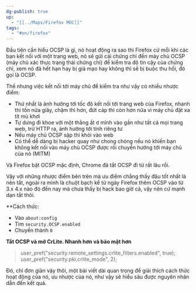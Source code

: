 ```yaml
---
dg-publish: true
up:
  - "[[../Maps/Firefox MOC]]"
tags:
  - "#on/firefox"
---
```

Đầu tiên cần hiểu OCSP là gì, nó hoạt động ra sao thì Firefox cứ mỗi khi các bạn kết nối với một trang web, nó sẽ gửi cái chứng chỉ đến máy chủ OCSP (máy chủ xác thực trạng thái chứng chỉ) để kiểm tra độ tin cậy của chứng chỉ, xem nó đã hết hạn hay bị giả mạo hay không thì sẽ bị buộc thu hồi, đó gọi là OCSP.  
  
Thế nhưng việc kết nối tới máy chủ để kiểm tra như vậy có nhiều nhược điểm:  

- Thứ nhất là ảnh hưởng tới tốc độ kết nối tới trang web của Firefox, nhanh thì tốn nửa giây, chậm thì hơn, đứt cáp thì còn hơn nữa vì máy chủ đặt xa tít mù khơi
- Tự dưng đi khoe với một thằng ất ơ mình vào gần như tất cả mọi trang web, trừ HTTP ra, ảnh hưởng tới tính riêng tư
- Nếu máy chủ OCSP sập thì khỏi vào web
- Có thể dễ dàng bị hacker quay như chong chóng nếu nó khiến bạn không kết nối vào máy chủ OCSP được rồi chuyển hướng tới máy chủ của nó (MITM)

  
Và Firefox bật OCSP mặc định, Chrome đã tắt OCSP đi từ rất lâu rồi.  
  
Vậy với những nhược điểm bên trên mà ưu điểm chẳng thấy đâu tốt nhất là nên tắt, ngoài ra mình là chuột bạch kể từ ngày Firefox thêm OCSP vào từ 3.x 4.x nào đó đến nay mà chưa thấy bị hack bao giờ cả, vậy nên cứ mạnh dạn tắt thôi.  
  
**Cách thức:  
- Vào `about:config`
- Tìm `security.OCSP.enabled`
- Chuyển thành `0`

**Tắt OCSP và mở CrLite. Nhanh hơn và bảo mật hơn**
> user_pref("security.remote_settings.crlite_filters.enabled", true);
  user_pref("security.pki.crlite_mode", 2);

Đó, chỉ đơn giản vậy thôi, một bài viết dài quan trọng để giải thích cách thức hoạt động của nó, ưu nhược của nó, như vậy sẽ hiểu sâu được nguyên nhân dẫn đến kết quả.